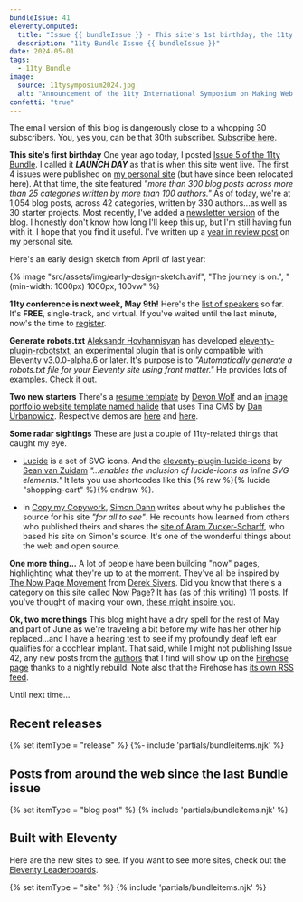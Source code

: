 ```yaml
---
bundleIssue: 41
eleventyComputed:
  title: "Issue {{ bundleIssue }} - This site's 1st birthday, the 11ty conference is next week, Generate robots.txt, Two more starters, Some radar sightings...And 1 release, 3 posts, and 3 sites to see"
  description: "11ty Bundle Issue {{ bundleIssue }}"
date: 2024-05-01
tags:
  - 11ty Bundle
image:
  source: 11tysymposium2024.jpg
  alt: "Announcement of the 11ty International Symposium on Making Web Sites Real Good"
confetti: "true"
---
```


The email version of this blog is dangerously close to a whopping 30 subscribers. You, yes you, can be that 30th subscriber. [Subscribe here](#newsletter-subscribe).

**This site's first birthday** One year ago today, I posted [Issue 5 of the 11ty Bundle](https://11tybundle.dev/blog/11ty-bundle-5/). I called it _**LAUNCH DAY**_ as that is when this site went live. The first 4 issues were published on [my personal site](https://www.bobmonsour.com/) (but have since been relocated here). At that time, the site featured _"more than 300 blog posts across more than 25 categories written by more than 100 authors."_ As of today, we're at 1,054 blog posts, across 42 categories, written by 330 authors...as well as 30 starter projects. Most recently, I've added a [newsletter version](#newsletter-subscribe) of the blog. I honestly don't know how long I'll keep this up, but I'm still having fun with it. I hope that you find it useful. I've written up a [year in review post](https://www.bobmonsour.com/posts/the-11ty-bundle-continues/) on my personal site.

Here's an early design sketch from April of last year:

{% image "src/assets/img/early-design-sketch.avif", "The journey is on.", "(min-width: 1000px) 1000px, 100vw" %}

**11ty conference is next week, May 9th!** Here's the [list of speakers](https://conf.11ty.dev/#speakers) so far. It's **FREE**, single-track, and virtual. If you've waited until the last minute, now's the time to [register](https://conf.11ty.dev/#register).

**Generate robots.txt** [Aleksandr Hovhannisyan](https://www.aleksandrhovhannisyan.com/) has developed [eleventy-plugin-robotstxt](https://github.com/AleksandrHovhannisyan/eleventy-plugin-robotstxt), an experimental plugin that is only compatible with Eleventy v3.0.0-alpha.6 or later. It's purpose is to _"Automatically generate a robots.txt file for your Eleventy site using front matter."_ He provides lots of examples. [Check it out](https://github.com/AleksandrHovhannisyan/eleventy-plugin-robotstxt).

**Two new starters** There's a [resume template](https://github.com/devon-wolf/resume-template) by [Devon Wolf](https://github.com/devon-wolf) and an [image portfolio website template named halide](https://github.com/danurbanowicz/halide) that uses Tina CMS by [
Dan Urbanowicz](https://github.com/danurbanowicz). Respective demos are [here](https://devon-wolf.github.io/resume-template/) and [here](https://halide.netlify.app).

**Some radar sightings** These are just a couple of 11ty-related things that caught my eye.

- [Lucide](https://lucide.dev/icons/) is a set of SVG icons. And the [eleventy-plugin-lucide-icons](https://github.com/GrimLink/eleventy-plugin-lucide-icons/blob/main/README.md) by [Sean van Zuidam](https://github.com/GrimLink) _"...enables the inclusion of lucide-icons as inline SVG elements."_ It lets you use shortcodes like this {% raw %}{% lucide "shopping-cart" %}{% endraw %}.

- In [Copy my Copywork](https://photogabble.co.uk/noteworthy/copy-my-copywork/), [Simon Dann](/authors/simon-dann/) writes about why he publishes the source for his site _"for all to see"_. He recounts how learned from others who published theirs and shares the [site of Aram Zucker-Scharff](https://aramzs.xyz/), who based his site on Simon's source. It's one of the wonderful things about the web and open source.

**One more thing...** A lot of people have been building "now" pages, highlighting what they're up to at the moment. They've all be inspired by [The Now Page Movement](https://sive.rs/nowff) from [Derek Sivers](https://sive.rs/). Did you know that there's a category on this site called [Now Page](/categories/now-page/)? It has (as of this writing) 11 posts. If you've thought of making your own, [these might inspire you](/categories/now-page/).

**Ok, two more things** This blog might have a dry spell for the rest of May and part of June as we're traveling a bit before my wife has her other hip replaced...and I have a hearing test to see if my profoundly deaf left ear qualifies for a cochlear implant. That said, while I might not publishing Issue 42, any new posts from the [authors](/authors/) that I find will show up on the [Firehose page](/firehose/) thanks to a nightly rebuild. Note also that the Firehose has [its own RSS feed](https://11tybundle.dev/firehosefeed.xml).

Until next time...

## Recent releases

{% set itemType = "release" %}
{%- include 'partials/bundleitems.njk' %}

## Posts from around the web since the last Bundle issue

{% set itemType = "blog post" %}
{% include 'partials/bundleitems.njk' %}

## Built with Eleventy

Here are the new sites to see. If you want to see more sites, check out the [Eleventy Leaderboards](https://www.11ty.dev/speedlify/).

{% set itemType = "site" %}
{% include 'partials/bundleitems.njk' %}
